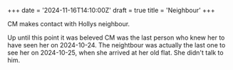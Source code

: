 +++
date = '2024-11-16T14:10:00Z'
draft = true
title = 'Neighbour'
+++

CM makes contact with Hollys neighbour.

Up until this point it was beleved CM was the last person who knew her to have seen her on 2024-10-24.
The neightbour was actually the last one to see her on 2024-10-25, when she arrived at her old flat.
She didn't talk to him.
